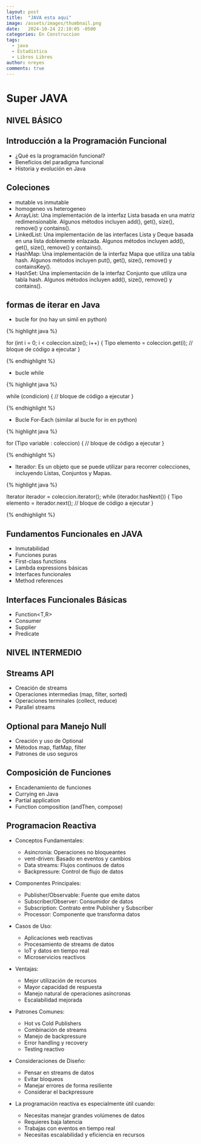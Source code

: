 ```yaml
---
layout: post
title:  "JAVA esta aqui"
image: /assets/images/thumbnail.png
date:   2024-10-24 22:10:05 -0500
categories: En Construccion
tags:
  - java
  - Estadistica
  - Libros Libres
author: nreyes
comments: true
---
```



# Super JAVA 

## NIVEL BÁSICO
## Introducción a la Programación Funcional

- ¿Qué es la programación funcional?
- Beneficios del paradigma funcional
- Historia y evolución en Java


## Coleciones
- mutable vs inmutable
- homogeneo vs heterogeneo
- ArrayList: Una implementación de la interfaz Lista basada en una matriz redimensionable. Algunos métodos incluyen add(), get(), size(), remove() y contains().
- LinkedList: Una implementación de las interfaces Lista y Deque basada en una lista doblemente enlazada. Algunos métodos incluyen add(), get(), size(), remove() y contains().
- HashMap: Una implementación de la interfaz Mapa que utiliza una tabla hash. Algunos métodos incluyen put(), get(), size(), remove() y containsKey().
- HashSet: Una implementación de la interfaz Conjunto que utiliza una tabla hash. Algunos métodos incluyen add(), size(), remove() y contains().

## formas de iterar en Java 

- bucle for (no hay un simil en python)

{% highlight java %}

for (int i = 0; i < coleccion.size(); i++) {
    Tipo elemento = coleccion.get(i);
    // bloque de código a ejecutar
}

{% endhighlight %}

- bucle while

{% highlight java %}

while (condicion) {
    // bloque de código a ejecutar
}

{% endhighlight %}

- Bucle For-Each (similar al bucle for in en python)

{% highlight java %}

for (Tipo variable : coleccion) {
    // bloque de código a ejecutar
}

{% endhighlight %}

- Iterador: Es un objeto que se puede utilizar para recorrer colecciones, incluyendo Listas, Conjuntos y Mapas.

{% highlight java %}

Iterator<Tipo> iterador = coleccion.iterator();
while (iterador.hasNext()) {
    Tipo elemento = iterador.next();
    // bloque de código a ejecutar
}

{% endhighlight %}

## Fundamentos Funcionales en JAVA

- Inmutabilidad
- Funciones puras
- First-class functions
- Lambda expressions básicas
- Interfaces funcionales
- Method references


## Interfaces Funcionales Básicas

- Function<T,R>
- Consumer<T>
- Supplier<T>
- Predicate<T>



## NIVEL INTERMEDIO
## Streams API

- Creación de streams
- Operaciones intermedias (map, filter, sorted)
- Operaciones terminales (collect, reduce)
- Parallel streams


## Optional para Manejo Null

- Creación y uso de Optional
- Métodos map, flatMap, filter
- Patrones de uso seguros


## Composición de Funciones

- Encadenamiento de funciones
- Currying en Java
- Partial application
- Function composition (andThen, compose)

## Programacion Reactiva
- Conceptos Fundamentales:
    - Asincronía: Operaciones no bloqueantes
    - vent-driven: Basado en eventos y cambios
    - Data streams: Flujos continuos de datos
    - Backpressure: Control de flujo de datos


- Componentes Principales:

    - Publisher/Observable: Fuente que emite datos
    - Subscriber/Observer: Consumidor de datos
    - Subscription: Contrato entre Publisher y Subscriber
    - Processor: Componente que transforma datos


- Casos de Uso:

    - Aplicaciones web reactivas
    - Procesamiento de streams de datos
    - IoT y datos en tiempo real
    - Microservicios reactivos


- Ventajas:

    - Mejor utilización de recursos
    - Mayor capacidad de respuesta
    - Manejo natural de operaciones asíncronas
    - Escalabilidad mejorada

- Patrones Comunes:

    - Hot vs Cold Publishers
    - Combinación de streams
    - Manejo de backpressure
    - Error handling y recovery
    - Testing reactivo


- Consideraciones de Diseño:

    - Pensar en streams de datos
    - Evitar bloqueos
    - Manejar errores de forma resiliente
    - Considerar el backpressure

- La programación reactiva es especialmente útil cuando:

   - Necesitas manejar grandes volúmenes de datos
   - Requieres baja latencia
   - Trabajas con eventos en tiempo real
   - Necesitas escalabilidad y eficiencia en recursos